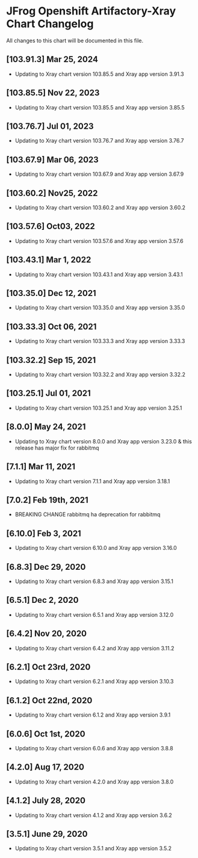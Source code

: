 # JFrog  Openshift Artifactory-Xray Chart Changelog
All changes to this chart will be documented in this file.

## [103.91.3] Mar 25, 2024
* Updating to Xray chart version 103.85.5 and Xray app version 3.91.3

## [103.85.5] Nov 22, 2023
* Updating to Xray chart version 103.85.5 and Xray app version 3.85.5

## [103.76.7] Jul 01, 2023
* Updating to Xray chart version 103.76.7 and Xray app version 3.76.7

## [103.67.9] Mar 06, 2023
* Updating to Xray chart version 103.67.9 and Xray app version 3.67.9

## [103.60.2] Nov25, 2022
* Updating to Xray chart version 103.60.2 and Xray app version 3.60.2

## [103.57.6] Oct03, 2022
* Updating to Xray chart version 103.57.6 and Xray app version 3.57.6

## [103.43.1] Mar 1, 2022
* Updating to Xray chart version 103.43.1 and Xray app version 3.43.1

## [103.35.0] Dec 12, 2021
* Updating to Xray chart version 103.35.0 and Xray app version 3.35.0

## [103.33.3] Oct 06, 2021
* Updating to Xray chart version 103.33.3 and Xray app version 3.33.3

## [103.32.2] Sep 15, 2021
* Updating to Xray chart version 103.32.2 and Xray app version 3.32.2

## [103.25.1] Jul 01, 2021
* Updating to Xray chart version 103.25.1 and Xray app version 3.25.1

## [8.0.0] May 24, 2021
* Updating to Xray chart version 8.0.0 and Xray app version 3.23.0 & this release has major fix for rabbitmq

## [7.1.1] Mar 11, 2021
* Updating to Xray chart version 7.1.1 and Xray app version 3.18.1

## [7.0.2] Feb 19th, 2021
* BREAKING CHANGE rabbitmq ha deprecation for rabbitmq

## [6.10.0] Feb 3, 2021
* Updating to Xray chart version 6.10.0 and Xray app version 3.16.0

## [6.8.3] Dec 29, 2020
* Updating to Xray chart version 6.8.3 and Xray app version 3.15.1

## [6.5.1] Dec 2, 2020
* Updating to Xray chart version 6.5.1 and Xray app version 3.12.0

## [6.4.2] Nov 20, 2020
* Updating to Xray chart version 6.4.2 and Xray app version 3.11.2

## [6.2.1] Oct 23rd, 2020
* Updating to Xray chart version 6.2.1 and Xray app version 3.10.3

## [6.1.2] Oct 22nd, 2020
* Updating to Xray chart version 6.1.2 and Xray app version 3.9.1

## [6.0.6] Oct 1st, 2020
* Updating to Xray chart version 6.0.6 and Xray app version 3.8.8

## [4.2.0] Aug 17, 2020
* Updating to Xray chart version 4.2.0 and Xray app version 3.8.0

## [4.1.2] July 28, 2020
* Updating to Xray chart version 4.1.2 and Xray app version 3.6.2

## [3.5.1] June 29, 2020
* Updating to Xray chart version 3.5.1 and Xray app version 3.5.2
